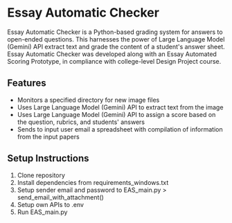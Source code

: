# Essay Automatic Checker

Essay Automatic Checker is a Python-based grading system for answers to open-ended questions. This harnesses the power of Large Language Model
(Gemini) API extract text and grade the content of a student's answer sheet. Essay Automatic Checker was developed along with an Essay 
Automated Scoring Prototype, in compliance with college-level Design Project course.

## Features

- Monitors a specified directory for new image files
- Uses Large Language Model (Gemini) API to extract text from the image
- Uses Large Language Model (Gemini) API to assign a score based on the question, rubrics, and students' answers
- Sends to input user email a spreadsheet with compilation of information from the input papers

## Setup Instructions

1. Clone repository
2. Install dependencies from requirements_windows.txt
3. Setup sender email and password to EAS_main.py > send_email_with_attachment()
4. Setup own APIs to .env
5. Run EAS_main.py
